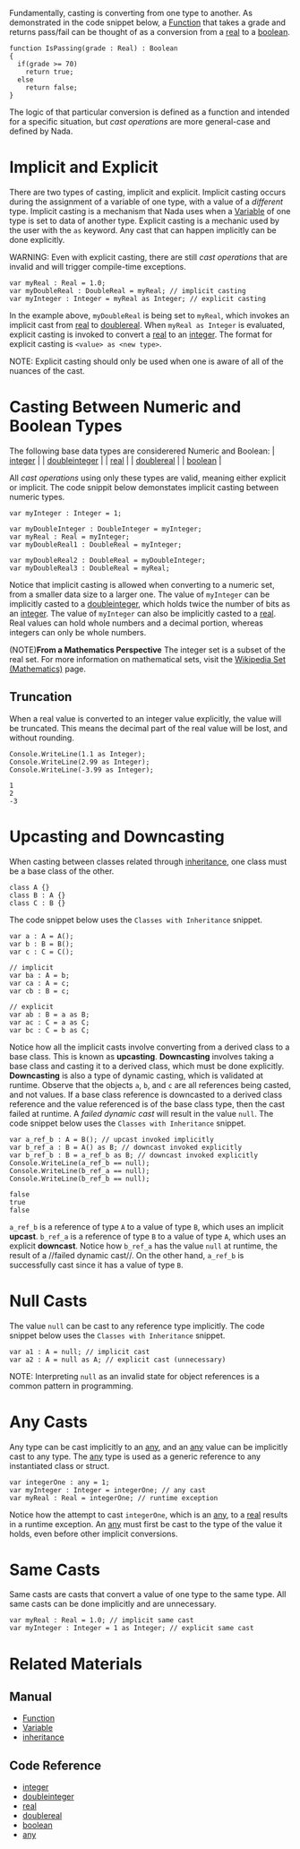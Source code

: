 Fundamentally, casting is converting from one type to another.  As demonstrated in the code snippet below, a [Function](https://github.com/ZilchEngine/ZilchDocs/blob/master/zilch_editor_documentation/zilchmanual/nada_in_zilch/functions.md) that takes a grade and returns pass/fail can be thought of as a conversion from a [real](https://github.com/ZilchEngine/ZilchDocs/blob/master/code_reference/nada_base_types/real.md) to a [boolean](https://github.com/ZilchEngine/ZilchDocs/blob/master/code_reference/nada_base_types/boolean.md).
```lang=csharp, name=Conversion Function
function IsPassing(grade : Real) : Boolean
{
  if(grade >= 70)
    return true;
  else
    return false;
}
```

The logic of that particular conversion is defined as a function and intended for a specific situation, but *cast operations* are more general-case and defined by Nada.

 # Implicit and Explicit
There are two types of casting, implicit and explicit.  Implicit casting occurs during the assignment of a variable of one type, with a value of a *different* type.  Implicit casting is a mechanism that Nada uses when a [Variable](https://github.com/ZilchEngine/ZilchDocs/blob/master/zilch_editor_documentation/zilchmanual/nada_in_zilch/variables_and_data_types.md) of one type is set to data of another type.  Explicit casting is a mechanic used by the user with the `as` keyword.  Any cast that can happen implicitly can be done explicitly.

WARNING: Even with explicit casting, there are still *cast operations* that are invalid and will trigger compile-time exceptions.

```lang=csharp, name=Casting Implicitly and Explicitly
var myReal : Real = 1.0;
var myDoubleReal : DoubleReal = myReal; // implicit casting
var myInteger : Integer = myReal as Integer; // explicit casting
```
In the example above, `myDoubleReal` is being set to `myReal`, which invokes an implicit cast from [real](https://github.com/ZilchEngine/ZilchDocs/blob/master/code_reference/nada_base_types/real.md) to [doublereal](https://github.com/ZilchEngine/ZilchDocs/blob/master/code_reference/nada_base_types/doublereal.md).  When `myReal as Integer` is evaluated, explicit casting is invoked to convert a [real](https://github.com/ZilchEngine/ZilchDocs/blob/master/code_reference/nada_base_types/real.md) to an [integer](https://github.com/ZilchEngine/ZilchDocs/blob/master/code_reference/nada_base_types/integer.md).  The format for explicit casting is `<value> as <new type>`.

NOTE: Explicit casting should only be used when one is aware of all of the nuances of the cast.

 # Casting Between Numeric and Boolean Types
The following base data types are considerered Numeric and Boolean:
| [integer](https://github.com/ZilchEngine/ZilchDocs/blob/master/code_reference/nada_base_types/integer.md) |
| [doubleinteger](https://github.com/ZilchEngine/ZilchDocs/blob/master/code_reference/nada_base_types/doubleinteger.md) |
| [real](https://github.com/ZilchEngine/ZilchDocs/blob/master/code_reference/nada_base_types/real.md) |
| [doublereal](https://github.com/ZilchEngine/ZilchDocs/blob/master/code_reference/nada_base_types/doublereal.md) |
| [boolean](https://github.com/ZilchEngine/ZilchDocs/blob/master/code_reference/nada_base_types/boolean.md) |

All *cast operations* using only these types are valid, meaning either explicit or implicit.  The code snippit below demonstates implicit casting between numeric types.

```lang=csharp, name=Implicit Numeric Casts
var myInteger : Integer = 1;

var myDoubleInteger : DoubleInteger = myInteger;
var myReal : Real = myInteger;
var myDoubleReal1 : DoubleReal = myInteger;

var myDoubleReal2 : DoubleReal = myDoubleInteger;
var myDoubleReal3 : DoubleReal = myReal;
```
Notice that implicit casting is allowed when converting to a numeric set, from a smaller data size to a larger one.  The value of `myInteger` can be implicitly casted to a [doubleinteger](https://github.com/ZilchEngine/ZilchDocs/blob/master/code_reference/nada_base_types/doubleinteger.md), which holds twice the number of bits as an [integer](https://github.com/ZilchEngine/ZilchDocs/blob/master/code_reference/nada_base_types/integer.md).  The value of `myInteger` can also be implicitly casted to a [real](https://github.com/ZilchEngine/ZilchDocs/blob/master/code_reference/nada_base_types/real.md).  Real values can hold whole numbers and a decimal portion, whereas integers can only be whole numbers.

(NOTE)**From a Mathematics Perspective** The integer set is a subset of the real set.  For more information on mathematical sets, visit the [Wikipedia Set (Mathematics)](https://en.wikipedia.org/wiki/Set_(mathematics)) page.

 ## Truncation
When a real value is converted to an integer value explicitly, the value will be truncated.  This means the decimal part of the real value will be lost, and without rounding.

```lang=csharp, name=Implicit Numeric Casts
Console.WriteLine(1.1 as Integer);
Console.WriteLine(2.99 as Integer);
Console.WriteLine(-3.99 as Integer);
```
```name=Console Window
1
2
-3
```

 # Upcasting and Downcasting
When casting between classes related through [inheritance](https://github.com/ZilchEngine/ZilchDocs/blob/master/zilch_editor_documentation/zilchmanual/nada_in_zilch/inheritance.md), one class must be a base class of the other.

```lang=csharp, name=Classes with Inheritance
class A {}
class B : A {}
class C : B {}
```

The code snippet below uses the `Classes with Inheritance` snippet.
```lang=csharp, name=Upcasting and Downcasting
var a : A = A();
var b : B = B();
var c : C = C();

// implicit
var ba : A = b;
var ca : A = c;
var cb : B = c;

// explicit
var ab : B = a as B;
var ac : C = a as C;
var bc : C = b as C;
```
Notice how all the implicit casts involve converting from a derived class to a base class.  This is known as **upcasting**.  **Downcasting** involves taking a base class and casting it to a derived class, which must be done explicitly.  **Downcasting** is also a type of dynamic casting, which is validated at runtime.  Observe that the objects `a`, `b`, and `c` are all references being casted, and not values.  If a base class reference is downcasted to a derived class reference and the value referenced is of the base class type, then the cast failed at runtime.  A *failed dynamic cast* will result in the value `null`.  The code snippet below uses the `Classes with Inheritance` snippet.

```lang=csharp, name=Dynamic Casting
var a_ref_b : A = B(); // upcast invoked implicitly
var b_ref_a : B = A() as B; // downcast invoked explicitly
var b_ref_b : B = a_ref_b as B; // downcast invoked explicitly
Console.WriteLine(a_ref_b == null);
Console.WriteLine(b_ref_a == null);
Console.WriteLine(b_ref_b == null);
```
```name=Console Window
false
true
false
```
`a_ref_b` is a reference of type `A` to a value of type `B`, which uses an implicit **upcast**.  `b_ref_a` is a reference of type `B` to a value of type `A`, which uses an explicit **downcast**.  Notice how `b_ref_a` has the value `null` at runtime, the result of a //failed dynamic cast//.  On the other hand, `a_ref_b` is successfully cast since it has a value of type `B`.

 # Null Casts
The value `null` can be cast to any reference type implicitly.  The code snippet below uses the `Classes with Inheritance` snippet.

```lang=csharp, name=Null Casting
var a1 : A = null; // implicit cast
var a2 : A = null as A; // explicit cast (unnecessary)
```

NOTE: Interpreting `null` as an invalid state for object references is a common pattern in programming.

 # Any Casts
Any type can be cast implicitly to an [any](https://github.com/ZilchEngine/ZilchDocs/blob/master/code_reference/nada_base_types/any.md), and an [any](https://github.com/ZilchEngine/ZilchDocs/blob/master/code_reference/nada_base_types/any.md) value can be implicitly cast to any type.  The [any](https://github.com/ZilchEngine/ZilchDocs/blob/master/code_reference/nada_base_types/any.md) type is used as a generic reference to any instantiated class or struct.
```lang=csharp, name=Any Casting
var integerOne : any = 1;
var myInteger : Integer = integerOne; // any cast
var myReal : Real = integerOne; // runtime exception
```
Notice how the attempt to cast `integerOne`, which is an [any](https://github.com/ZilchEngine/ZilchDocs/blob/master/code_reference/nada_base_types/any.md), to a [real](https://github.com/ZilchEngine/ZilchDocs/blob/master/code_reference/nada_base_types/real.md) results in a runtime exception.  An [any](https://github.com/ZilchEngine/ZilchDocs/blob/master/code_reference/nada_base_types/any.md) must first be cast to the type of the value it holds, even before other implicit conversions.

 # Same Casts
Same casts are casts that convert a value of one type to the same type.  All same casts can be done implicitly and are unnecessary.
```lang=csharp, name=Same Casting
var myReal : Real = 1.0; // implicit same cast
var myInteger : Integer = 1 as Integer; // explicit same cast
```

 # Related Materials
 ## Manual
- [Function](https://github.com/ZilchEngine/ZilchDocs/blob/master/zilch_editor_documentation/zilchmanual/nada_in_zilch/functions.md)
- [Variable](https://github.com/ZilchEngine/ZilchDocs/blob/master/zilch_editor_documentation/zilchmanual/nada_in_zilch/variables_and_data_types.md)
- [inheritance](https://github.com/ZilchEngine/ZilchDocs/blob/master/zilch_editor_documentation/zilchmanual/nada_in_zilch/inheritance.md)

 ## Code Reference
- [integer](https://github.com/ZilchEngine/ZilchDocs/blob/master/code_reference/nada_base_types/integer.md)
- [doubleinteger](https://github.com/ZilchEngine/ZilchDocs/blob/master/code_reference/nada_base_types/doubleinteger.md)
- [real](https://github.com/ZilchEngine/ZilchDocs/blob/master/code_reference/nada_base_types/real.md)
- [doublereal](https://github.com/ZilchEngine/ZilchDocs/blob/master/code_reference/nada_base_types/doublereal.md)
- [boolean](https://github.com/ZilchEngine/ZilchDocs/blob/master/code_reference/nada_base_types/boolean.md)
- [any](https://github.com/ZilchEngine/ZilchDocs/blob/master/code_reference/nada_base_types/any.md) 

 